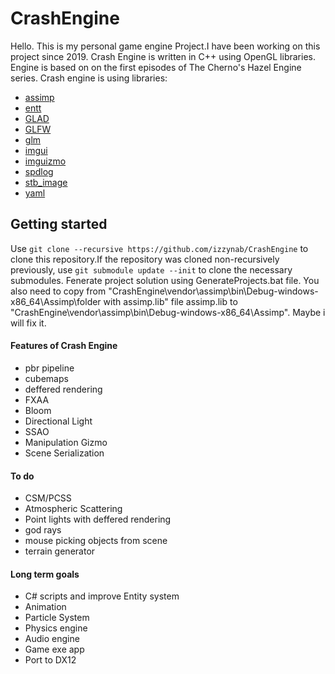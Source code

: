 # CrashEngine
 
Hello.
This is my personal game engine Project.I have been working on this project since 2019.
Crash Engine is written in C++ using OpenGL libraries.
Engine is based on on the first episodes of The Cherno's Hazel Engine series.
Crash engine is using libraries:
 - [assimp](https://github.com/assimp/assimp)
 - [entt](https://github.com/skypjack/entt)
 - [GLAD](https://github.com/Dav1dde/glad)
 - [GLFW](https://github.com/glfw/glfw)
 - [glm](https://github.com/g-truc/glm)
 - [imgui](https://github.com/ocornut/imgui)
 - [imguizmo](https://github.com/CedricGuillemet/ImGuizmo)
 - [spdlog](https://github.com/gabime/spdlog)
 - [stb_image](https://github.com/nothings/stb)
 - [yaml](https://github.com/jbeder/yaml-cpp)

 ## Getting started
 Use `git clone --recursive https://github.com/izzynab/CrashEngine` to clone this repository.If the repository was cloned non-recursively previously, use `git submodule update --init` to clone the necessary submodules.
 Fenerate project solution using GenerateProjects.bat file. 
 You also need to copy from "CrashEngine\vendor\assimp\bin\Debug-windows-x86_64\Assimp\folder with assimp.lib" file assimp.lib to "CrashEngine\vendor\assimp\bin\Debug-windows-x86_64\Assimp\". Maybe i will fix it.
 #### Features of Crash Engine
  - pbr pipeline
  - cubemaps
  - deffered rendering
  - FXAA
  - Bloom 
  - Directional Light
  - SSAO
  - Manipulation Gizmo
  - Scene Serialization

 #### To do 
  - CSM/PCSS
  - Atmospheric Scattering 
  - Point lights with deffered rendering
  - god rays
  - mouse picking objects from scene
  - terrain generator
 
 #### Long term goals
  - C# scripts and improve Entity system
  - Animation
  - Particle System
  - Physics engine
  - Audio engine
  - Game exe app
  - Port to DX12
